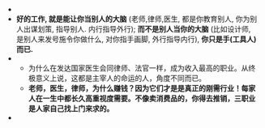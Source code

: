 -
- **好的工作, 就是能让你当别人的大脑** (老师,律师,医生, 都是你教育别人, 你为别人出谋划策, 指导别人. 内行指导外行); **而不是别人当你的大脑** (比如设计师, 是别人来发号施令你做什么, 对你指手画脚, 外行指导内行), **你只是手(工具人)而已.**
-
	- 为什么在发达国家医生会同律师、法官一样，成为收入最高的职业。从终极意义上说，这都是主宰人的命运的人，角度不同而已。
	- **老师，医生，律师，为什么赚钱？因为它们才是是真正的刚需行业！每家人在一生中都长久高重视度需要。不像卖消费品的，你得去推销，三职业是人家自己找上门来求的。**
-